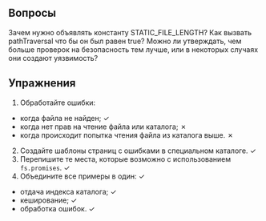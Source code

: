 ## Вопросы

Зачем нужно объявлять константу STATIC_FILE_LENGTH?
Как вызвать pathTraversal что бы он был равен true?
Можно ли утверждать, чем больше проверок на безопасность тем лучше,
или в некоторых случаях они создают уязвимость?

## Упражнения

1. Обработайте ошибки:

- когда файла не найден; &#10003;
- когда нет прав на чтение файла или каталога; &#10007;
- когда происходит попытка чтения файла из каталога выше. &#10007;

2. Создайте шаблоны страниц с ошибками в специальном каталоге. &#10003;
3. Перепишите те места, которые возможно с использованием `fs.promises`. &#10003;
4. Объедините все примеры в один: &#10003;

- отдача индекса каталога; &#10003;
- кеширование; &#10003;
- обработка ошибок. &#10003;
